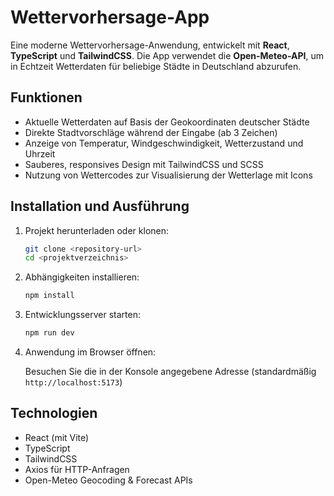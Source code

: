 # Wettervorhersage-App

Eine moderne Wettervorhersage-Anwendung, entwickelt mit **React**, **TypeScript** und **TailwindCSS**. Die App verwendet die **Open-Meteo-API**, um in Echtzeit Wetterdaten für beliebige Städte in Deutschland abzurufen.

## Funktionen

- Aktuelle Wetterdaten auf Basis der Geokoordinaten deutscher Städte
- Direkte Stadtvorschläge während der Eingabe (ab 3 Zeichen)
- Anzeige von Temperatur, Windgeschwindigkeit, Wetterzustand und Uhrzeit
- Sauberes, responsives Design mit TailwindCSS und SCSS
- Nutzung von Wettercodes zur Visualisierung der Wetterlage mit Icons

## Installation und Ausführung

1. Projekt herunterladen oder klonen:

   ```bash
   git clone <repository-url>
   cd <projektverzeichnis>
   ```

2. Abhängigkeiten installieren:

   ```bash
   npm install
   ```

3. Entwicklungsserver starten:

   ```bash
   npm run dev
   ```

4. Anwendung im Browser öffnen:

   Besuchen Sie die in der Konsole angegebene Adresse (standardmäßig `http://localhost:5173`)

## Technologien

- React (mit Vite)
- TypeScript
- TailwindCSS 
- Axios für HTTP-Anfragen
- Open-Meteo Geocoding & Forecast APIs

